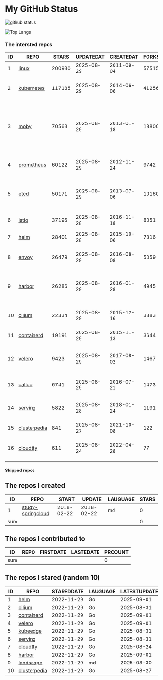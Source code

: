 # My GitHub Status

<img src="https://github-readme-stats-1.yihong0618.vercel.app/api?username=daoqingniu&show_icons=true&&&hide_title=true&count_private=true" alt="github status" />

![Top Langs](https://github-readme-stats-1.yihong0618.vercel.app/api/top-langs/?username=daoqingniu&layout=compact)

<!--START_SECTION:github_repos-->
### The intersted repos
| ID |                              REPO                               | STARS  | UPDATEDAT  | CREATEDAT  | FORKSCOUNT |                                                DESCRIPTIONS                                                |
|----|-----------------------------------------------------------------|--------|------------|------------|------------|------------------------------------------------------------------------------------------------------------|
|  1 | [linux](https://github.com/torvalds/linux)                      | 200930 | 2025-08-29 | 2011-09-04 |      57515 | Linux kernel source tree                                                                                   |
|  2 | [kubernetes](https://github.com/kubernetes/kubernetes)          | 117135 | 2025-08-29 | 2014-06-06 |      41256 | Production-Grade Container Scheduling and Management                                                       |
|  3 | [moby](https://github.com/moby/moby)                            |  70563 | 2025-08-29 | 2013-01-18 |      18800 | The Moby Project - a collaborative project for the container ecosystem to assemble container-based systems |
|  4 | [prometheus](https://github.com/prometheus/prometheus)          |  60122 | 2025-08-29 | 2012-11-24 |       9742 | The Prometheus monitoring system and time series database.                                                 |
|  5 | [etcd](https://github.com/etcd-io/etcd)                         |  50171 | 2025-08-29 | 2013-07-06 |      10160 | Distributed reliable key-value store for the most critical data of a distributed system                    |
|  6 | [istio](https://github.com/istio/istio)                         |  37195 | 2025-08-28 | 2016-11-18 |       8051 | Connect, secure, control, and observe services.                                                            |
|  7 | [helm](https://github.com/helm/helm)                            |  28401 | 2025-08-28 | 2015-10-06 |       7316 | The Kubernetes Package Manager                                                                             |
|  8 | [envoy](https://github.com/envoyproxy/envoy)                    |  26479 | 2025-08-29 | 2016-08-08 |       5059 | Cloud-native high-performance edge/middle/service proxy                                                    |
|  9 | [harbor](https://github.com/goharbor/harbor)                    |  26286 | 2025-08-29 | 2016-01-28 |       4945 | An open source trusted cloud native registry project that stores, signs, and scans content.                |
| 10 | [cilium](https://github.com/cilium/cilium)                      |  22334 | 2025-08-29 | 2015-12-16 |       3383 | eBPF-based Networking, Security, and Observability                                                         |
| 11 | [containerd](https://github.com/containerd/containerd)          |  19191 | 2025-08-29 | 2015-11-13 |       3644 | An open and reliable container runtime                                                                     |
| 12 | [velero](https://github.com/vmware-tanzu/velero)                |   9423 | 2025-08-29 | 2017-08-02 |       1467 | Backup and migrate Kubernetes applications and their persistent volumes                                    |
| 13 | [calico](https://github.com/projectcalico/calico)               |   6741 | 2025-08-29 | 2016-07-21 |       1473 | Cloud native networking and network security                                                               |
| 14 | [serving](https://github.com/knative/serving)                   |   5822 | 2025-08-28 | 2018-01-24 |       1191 | Kubernetes-based, scale-to-zero, request-driven compute                                                    |
| 15 | [clusterpedia](https://github.com/clusterpedia-io/clusterpedia) |    841 | 2025-08-27 | 2021-10-08 |        122 | The Encyclopedia of Kubernetes clusters                                                                    |
| 16 | [cloudtty](https://github.com/cloudtty/cloudtty)                |    611 | 2025-08-24 | 2022-04-28 |         77 | A Friendly Kubernetes CloudShell (Web Terminal) !                                                          |



#### Skipped repos
<!--END_SECTION:github_repos-->

<!--START_SECTION:my_github-->
## The repos I created
| ID  |                                 REPO                                 |   START    |   UPDATE   | LAUGUAGE | STARS |
|-----|----------------------------------------------------------------------|------------|------------|----------|-------|
|   1 | [study-springcloud](https://github.com/daoqingniu/study-springcloud) | 2018-02-22 | 2018-02-22 | md       |     0 |
| sum |                                                                      |            |            |          |     0 |

## The repos I contributed to
| ID  | REPO | FIRSTDATE | LASTEDATE | PRCOUNT |
|-----|------|-----------|-----------|---------|
| sum |      |           |           |       0 |

## The repos I stared (random 10)
| ID |                              REPO                               | STAREDDATE | LAUGUAGE | LATESTUPDATE |
|----|-----------------------------------------------------------------|------------|----------|--------------|
|  1 | [helm](https://github.com/helm/helm)                            | 2022-11-29 | Go       | 2025-09-01   |
|  2 | [cilium](https://github.com/cilium/cilium)                      | 2022-11-29 | Go       | 2025-08-31   |
|  3 | [containerd](https://github.com/containerd/containerd)          | 2022-11-29 | Go       | 2025-09-01   |
|  4 | [velero](https://github.com/vmware-tanzu/velero)                | 2022-11-29 | Go       | 2025-09-01   |
|  5 | [kubeedge](https://github.com/kubeedge/kubeedge)                | 2022-11-29 | Go       | 2025-08-31   |
|  6 | [serving](https://github.com/knative/serving)                   | 2022-11-29 | Go       | 2025-08-31   |
|  7 | [cloudtty](https://github.com/cloudtty/cloudtty)                | 2022-11-29 | Go       | 2025-08-24   |
|  8 | [harbor](https://github.com/goharbor/harbor)                    | 2022-11-29 | Go       | 2025-09-01   |
|  9 | [landscape](https://github.com/cncf/landscape)                  | 2022-11-29 | md       | 2025-08-30   |
| 10 | [clusterpedia](https://github.com/clusterpedia-io/clusterpedia) | 2022-11-29 | Go       | 2025-08-27   |

<!--END_SECTION:my_github-->
